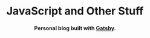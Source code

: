 <h1 align="center">
    JavaScript and Other Stuff
</h1>

<h4 align="center">
  Personal blog built with <a href="https://github.com/gatsbyjs/gatsby" target="_blank">Gatsby</a>.
</h4>
